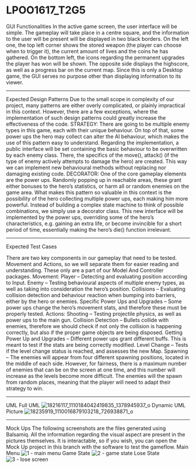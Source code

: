 # LPOO1617_T2G5

GUI Functionalities
    In the active game screen, the user interface will be simple. The gameplay will take place in a centre square, and the information to the user will be present will be displayed in two black borders. 
    On the left one, the top left corner shows the stored weapon (the player can choose when to trigger it), the current amount of lives and the coins he has gathered. 
On the bottom left, the icons regarding the permanent upgrades the player has won will be shown.
    The opposite side displays the highscore, as well as a progress bar on the current map. 
    Since this is only a Desktop game, the GUI serves no purpose other than displaying information to its viewer.

----------------------------------------------------------------------------------------------------------------------------------------

Expected Design Patterns
	Due to the small scope in complexity of our project, many patterns are either overly complicated, or plainly impractical in this context. However, there are a few exceptions, where the implementation of such design patterns could greatly increase the effectiveness of the code.
    STRATEGY: There are going to be multiple enemy types in this game, each with their unique behaviour. On top of that, some power ups the hero may collect can alter the AI behaviour, which makes the use of this pattern easy to understand. 
	Regarding the implementation, a public interface will be set containing the basic behaviour to be overwritten by each enemy class. There, the specifics of the move(), attack() (if the type of enemy actively attempts to damage the hero) are created. This way we can implement new behavioural methods without replacing nor damaging existing code. 
	DECORATOR: One of the core gameplay elements are the power ups. Randomly popping up in reachable areas, these grant either bonuses to the hero’s statistics, or harm all or random enemies on the game area. What makes this pattern so valuable in this context is the possibility of the hero collecting multiple power ups, each making him more powerful. Instead of building a complex state machine to think of possible combinations, we simply use a decorator class.
	This new interface will be implemented by the power ups, overriding some of the hero’s characteristics, e.g. gaining an extra life, or become invincible for a short period of time, essentially making the hero’s die() function irrelevant.
	
----------------------------------------------------------------------------------------------------------------------------------------

Expected Test Cases

There are two key components in our gameplay that need to be tested. Movement and Actions, so we will separate them for easier reading and understanding. These only are a part of our Model And Controller packages.
Movement:
Player – Detecting and evaluating position according to Input. 
Enemy – Testing behavioural aspects of multiple enemy types, as well as taking into consideration the hero’s position.
Collisions – Evaluating collision detection and behaviour reaction when bumping into barriers, either by the hero or enemies.
Specific Power Ups and Upgrades – Some power ups change the hero’s movement stats, and therefore these must be properly tested. 
Actions:
Shooting – Testing projectile physics, as well as power ups to the main gun.
Collision Detection – Bullets collide with enemies, therefore we should check if not only the collision is happening correctly, but also if the proper game objects are being disposed. 
Getting Power Up and Upgrades – Different power ups grant different buffs. This is meant to test if the stats are being correctly modified. 
Level Change – Tests if the level change status is reached, and assesses the new Map.
Spawning – The enemies will appear from four different spawning positions, located in the middle of each side. However, for fairness, there is a maximum number of enemies that can be on the screen at one time, and this number will increase as the levels become more difficult. The enemies will the spawn from random places, meaning that the player will need to adapt their strategy to win.

----------------------------------------------------------------------------------------------------------------------------------------

UML
	Full UML
	![18216117_1110184042419835_1378945937_o](https://cloud.githubusercontent.com/assets/23073989/25567890/3e82b6dc-2def-11e7-8c41-9bb7ed7bc8ab.jpg)
	Dynamic UML Picture
	![18235919_1110016879103218_726938871_o](https://cloud.githubusercontent.com/assets/23073989/25567817/04258934-2dee-11e7-844b-d78ec0b21a01.png)
	
	


----------------------------------------------------------------------------------------------------------------------------------------

Mock Ups
	The following screenshots are the files generated using Balsamiq. All the information regarding the visual aspect are present in the pictures themselves. It is interactable, so if you wish, you can open the Mock Up project in this branch with the software to test the gameflow.
	Main Menu 
	![1 - main menu](https://cloud.githubusercontent.com/assets/23073989/25567715/d1c889ca-2deb-11e7-8510-f09ec3943856.png)
	Game State
	![2 - game state](https://cloud.githubusercontent.com/assets/23073989/25567714/d1c55fa2-2deb-11e7-8db5-c0ba83e32004.png)
	Lose State
	![3 - lose screen](https://cloud.githubusercontent.com/assets/23073989/25567713/d1c44c84-2deb-11e7-9dee-d22455d35419.png)
